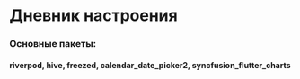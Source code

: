 # Дневник настроения
### Основные пакеты: 
#### riverpod,   hive,   freezed,   calendar_date_picker2,   syncfusion_flutter_charts

